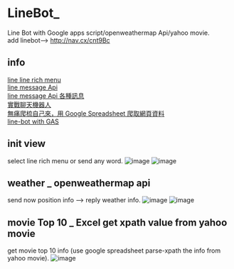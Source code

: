 # LineBot_
Line Bot with Google apps script/openweathermap Api/yahoo movie.\
add linebot--> http://nav.cx/cnt9Bc

## info 
[line line rich menu](https://manager.line.biz/) \
[line message Api](https://developers.line.biz/en/reference/messaging-api/) \
[line message Api 各種訊息](https://ithelp.ithome.com.tw/articles/10198142) \
[實戰聊天機器人](https://www.oxxostudio.tw/articles/201804/line-bot-apps-script.html) \
[無痛爬梳自己來，用 Google Spreadsheet 爬取網頁資料](http://blog.infographics.tw/2016/11/google-spreadsheet-data-scraping/)\
[line-bot with GAS](https://github.com/YangMak/Line-botWithGAS)


## init view
select line rich menu or send any word.
![image](https://github.com/emily800326/LineBot_/blob/master/S__44982434.jpg)
![image](https://github.com/emily800326/LineBot_/blob/master/S__44982435.jpg)

## weather _ openweathermap api
send now position info --> reply weather info.
![image](https://github.com/emily800326/LineBot_/blob/master/S__44982437.jpg)
![image](https://github.com/emily800326/LineBot_/blob/master/S__44982438.jpg)

## movie Top 10 _ Excel get xpath value from yahoo movie
get movie top 10 info (use google spreadsheet parse-xpath the info from yahoo movie).
![image](https://github.com/emily800326/LineBot_/blob/master/S__44982436.jpg)
